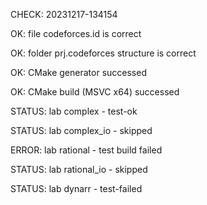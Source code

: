 CHECK: 20231217-134154
OK: file codeforces.id is correct
OK: folder prj.codeforces structure is correct
OK: CMake generator successed
OK: CMake build (MSVC x64) successed
STATUS: lab complex - test-ok
STATUS: lab complex_io - skipped
ERROR: lab rational - test build failed
STATUS: lab rational_io - skipped
STATUS: lab dynarr - test-failed
